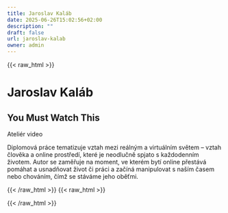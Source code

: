 ```yaml
---
title: Jaroslav Kaláb
date: 2025-06-26T15:02:56+02:00
description: ""
draft: false
url: jaroslav-kalab
owner: admin
---
```

{{< raw_html >}}
<h1>Jaroslav Kal&aacute;b</h1>
<h2>You Must Watch This</h2>
<p>Ateli&eacute;r video&nbsp;</p>
<p>Diplomov&aacute; pr&aacute;ce tematizuje vztah mezi re&aacute;ln&yacute;m a virtu&aacute;ln&iacute;m světem &ndash; vztah člověka a online prostřed&iacute;, kter&eacute; je neodlučně spjato s každodenn&iacute;m životem. Autor se zaměřuje na moment, ve kter&eacute;m byt&iacute; online přest&aacute;v&aacute; pom&aacute;hat a usnadňovat život či pr&aacute;ci a zač&iacute;n&aacute; manipulovat s na&scaron;&iacute;m časem nebo chov&aacute;n&iacute;m, č&iacute;mž se st&aacute;v&aacute;me jeho oběťmi.&nbsp;</p>
{{< /raw_html >}}
<!-- SECTION BREAK -->
{{< raw_html >}}

{{< /raw_html >}}
